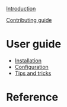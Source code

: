 [Introduction](README.md)

[Contributing guide](contributing.md)

# User guide

- [Installation](installation.md)
- [Configuration](configuration.md)
- [Tips and tricks](tricks.md)

# Reference

<!--
    The generated list of platforms and modules is appended to this file.
    There must be a trailing newline below this comment.
-->
